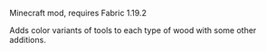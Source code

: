 Minecraft mod,
requires Fabric 1.19.2

Adds color variants of tools to each type of wood with some other additions.
